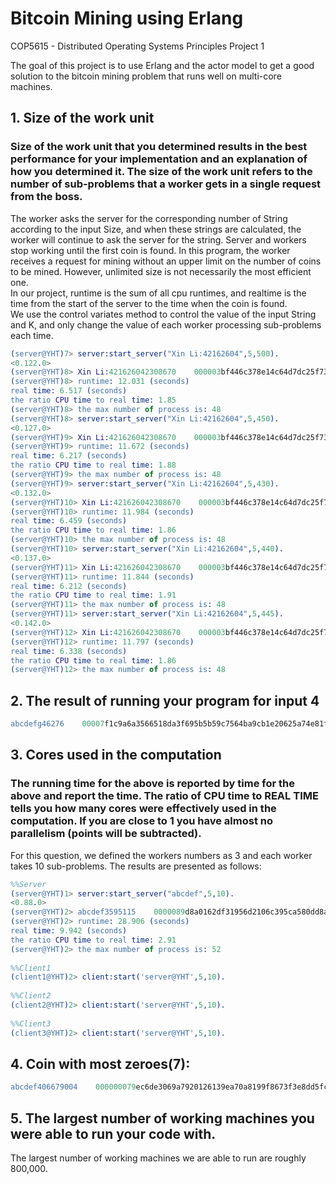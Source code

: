 # Bitcoin Mining using Erlang
COP5615 - Distributed Operating Systems Principles Project 1

The goal of this project is to use Erlang and the actor model to get a good solution to the bitcoin mining problem that runs well on multi-core machines.
## 1. Size of the work unit 
### Size of the work unit that you determined results in the best performance for your implementation and an explanation of how you determined it. The size of the work unit refers to the number of sub-problems that a worker gets in a single request from the boss.
The worker asks the server for the corresponding number of String according to the input Size, and when these strings are calculated, the worker will continue to ask the server for the string. Server and workers stop working until the first coin is found. In this program, the worker receives a request for mining without an upper limit on the number of coins to be mined. However, unlimited size is not necessarily the most efficient one.  
In our project, runtime is the sum of all cpu runtimes, and realtime is the time from the start of the server to the time when the coin is found.  
We use the control variates method to control the value of the input String and K, and only change the value of each worker processing sub-problems each time.
 ```erlang
(server@YHT)7> server:start_server("Xin Li:42162604",5,500). 
<0.122.0>
(server@YHT)8> Xin Li:421626042308670    000003bf446c378e14c64d7dc25f73353a01fcd2e4bf8434efa9c27ac6bda27d
(server@YHT)8> runtime: 12.031 (seconds)
real time: 6.517 (seconds)
the ratio CPU time to real time: 1.85
(server@YHT)8> the max number of process is: 48
(server@YHT)8> server:start_server("Xin Li:42162604",5,450). 
<0.127.0>
(server@YHT)9> Xin Li:421626042308670    000003bf446c378e14c64d7dc25f73353a01fcd2e4bf8434efa9c27ac6bda27d
(server@YHT)9> runtime: 11.672 (seconds)
real time: 6.217 (seconds)
the ratio CPU time to real time: 1.88
(server@YHT)9> the max number of process is: 48
(server@YHT)9> server:start_server("Xin Li:42162604",5,430). 
<0.132.0>
(server@YHT)10> Xin Li:421626042308670    000003bf446c378e14c64d7dc25f73353a01fcd2e4bf8434efa9c27ac6bda27d
(server@YHT)10> runtime: 11.984 (seconds)
real time: 6.459 (seconds)
the ratio CPU time to real time: 1.86
(server@YHT)10> the max number of process is: 48
(server@YHT)10> server:start_server("Xin Li:42162604",5,440). 
<0.137.0>
(server@YHT)11> Xin Li:421626042308670    000003bf446c378e14c64d7dc25f73353a01fcd2e4bf8434efa9c27ac6bda27d
(server@YHT)11> runtime: 11.844 (seconds)
real time: 6.212 (seconds)
the ratio CPU time to real time: 1.91
(server@YHT)11> the max number of process is: 48
(server@YHT)11> server:start_server("Xin Li:42162604",5,445). 
<0.142.0>
(server@YHT)12> Xin Li:421626042308670    000003bf446c378e14c64d7dc25f73353a01fcd2e4bf8434efa9c27ac6bda27d
(server@YHT)12> runtime: 11.797 (seconds)
real time: 6.338 (seconds)
the ratio CPU time to real time: 1.86
(server@YHT)12> the max number of process is: 48
```

## 2. The result of running your program for input 4
 ```erlang
abcdefg46276    00007f1c9a6a3566518da3f695b5b59c7564ba9cb1e20625a74e81fa2eedba1e
```
## 3. Cores used in the computation
### The running time for the above is reported by time for the above and report the time.  The ratio of CPU time to REAL TIME tells you how many cores were effectively used in the computation.  If you are close to 1 you have almost no parallelism (points will be subtracted).
For this question, we defined the workers numbers as 3 and each worker takes 10 sub-problems.
The results are presented as follows:   
 ```erlang
%%Server
(server@YHT)1> server:start_server("abcdef",5,10).  
<0.88.0>
(server@YHT)2> abcdef3595115    0000089d8a0162df31956d2106c395ca580dd8a8e8fefdacb5cdb6196ce44484  
(server@YHT)2> runtime: 28.906 (seconds)  
real time: 9.942 (seconds)  
the ratio CPU time to real time: 2.91  
(server@YHT)2> the max number of process is: 52  
  
%%Client1
(client1@YHT)2> client:start('server@YHT',5,10).  
  
%%Client2
(client2@YHT)2> client:start('server@YHT',5,10).  
  
%%Client3
(client3@YHT)2> client:start('server@YHT',5,10).
```
## 4. Coin with most zeroes(7):
 ```erlang
abcdef406679004    000000079ec6de3069a7920126139ea70a8199f8673f3e8dd5fc4e61894c59ea
```
## 5. The largest number of working machines you were able to run your code with.
The largest number of working machines we are able to run are roughly 800,000.



